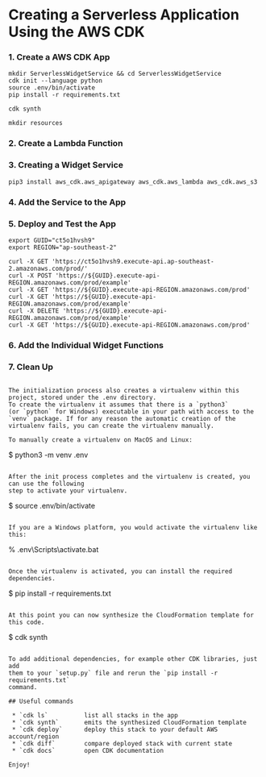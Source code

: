 # Creating a Serverless Application Using the AWS CDK


### 1. Create a AWS CDK App
  
```
mkdir ServerlessWidgetService && cd ServerlessWidgetService
cdk init --language python
source .env/bin/activate
pip install -r requirements.txt

cdk synth

mkdir resources

```

### 2. Create a Lambda Function

### 3. Creating a Widget Service

```
pip3 install aws_cdk.aws_apigateway aws_cdk.aws_lambda aws_cdk.aws_s3
```

### 4. Add the Service to the App

### 5. Deploy and Test the App

```
export GUID="ct5o1hvsh9"
export REGION="ap-southeast-2"

curl -X GET 'https://ct5o1hvsh9.execute-api.ap-southeast-2.amazonaws.com/prod/'
curl -X POST 'https://${GUID}.execute-api-REGION.amazonaws.com/prod/example'
curl -X GET 'https://${GUID}.execute-api-REGION.amazonaws.com/prod'
curl -X GET 'https://${GUID}.execute-api-REGION.amazonaws.com/prod/example'
curl -X DELETE 'https://${GUID}.execute-api-REGION.amazonaws.com/prod/example'
curl -X GET 'https://${GUID}.execute-api-REGION.amazonaws.com/prod'
```

### 6. Add the Individual Widget Functions

### 7. Clean Up

```

The initialization process also creates a virtualenv within this project, stored under the .env directory.  
To create the virtualenv it assumes that there is a `python3`
(or `python` for Windows) executable in your path with access to the `venv` package. If for any reason the automatic creation of the virtualenv fails, you can create the virtualenv manually.

To manually create a virtualenv on MacOS and Linux:

```
$ python3 -m venv .env
```

After the init process completes and the virtualenv is created, you can use the following
step to activate your virtualenv.

```
$ source .env/bin/activate
```

If you are a Windows platform, you would activate the virtualenv like this:

```
% .env\Scripts\activate.bat
```

Once the virtualenv is activated, you can install the required dependencies.

```
$ pip install -r requirements.txt
```

At this point you can now synthesize the CloudFormation template for this code.

```
$ cdk synth
```

To add additional dependencies, for example other CDK libraries, just add
them to your `setup.py` file and rerun the `pip install -r requirements.txt`
command.

## Useful commands

 * `cdk ls`          list all stacks in the app
 * `cdk synth`       emits the synthesized CloudFormation template
 * `cdk deploy`      deploy this stack to your default AWS account/region
 * `cdk diff`        compare deployed stack with current state
 * `cdk docs`        open CDK documentation

Enjoy!
